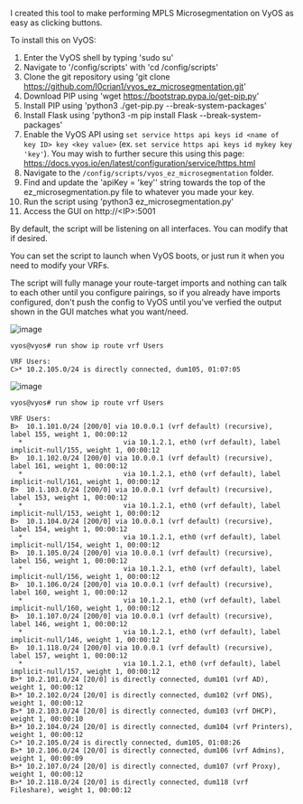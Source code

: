 I created this tool to make performing MPLS Microsegmentation on VyOS as easy as clicking buttons.

To install this on VyOS:
1. Enter the VyOS shell by typing 'sudo su'
2. Navigate to '/config/scripts' with 'cd /config/scripts'
3. Clone the git repository using 'git clone https://github.com/l0crian1/vyos_ez_microsegmentation.git'
4. Download PIP using 'wget https://bootstrap.pypa.io/get-pip.py'
5. Install PIP using 'python3 ./get-pip.py --break-system-packages'
6. Install Flask using 'python3 -m pip install Flask --break-system-packages'
7. Enable the VyOS API using `set service https api keys id <name of key ID> key <key value>` (ex. `set service https api keys id mykey key 'key'`). You may wish to further secure this using this page: https://docs.vyos.io/en/latest/configuration/service/https.html
8. Navigate to the `/config/scripts/vyos_ez_microsegmentation` folder.
9. Find and update the 'apiKey = 'key'' string towards the top of the ez_microsegmentation.py file to whatever you made your key.
10. Run the script using 'python3 ez_microsegmentation.py'
11. Access the GUI on http://\<IP\>:5001

By default, the script will be listening on all interfaces. You can modify that if desired.

You can set the script to launch when VyOS boots, or just run it when you need to modify your VRFs.

The script will fully manage your route-target imports and nothing can talk to each other until you configure pairings, so if you already have imports configured, don't push the config to VyOS until you've verfied the output shown in the GUI matches what you want/need.


![image](https://github.com/l0crian1/vyos_ez_microsegmentation/assets/143656816/5d14dce2-f0d5-482c-ae3f-3a3142011e89)


```
vyos@vyos# run show ip route vrf Users

VRF Users:
C>* 10.2.105.0/24 is directly connected, dum105, 01:07:05
```

![image](https://github.com/l0crian1/vyos_ez_microsegmentation/assets/143656816/9d415ce8-4740-46dd-ae58-8681e5084d78)

```
vyos@vyos# run show ip route vrf Users

VRF Users:
B>  10.1.101.0/24 [200/0] via 10.0.0.1 (vrf default) (recursive), label 155, weight 1, 00:00:12
  *                         via 10.1.2.1, eth0 (vrf default), label implicit-null/155, weight 1, 00:00:12
B>  10.1.102.0/24 [200/0] via 10.0.0.1 (vrf default) (recursive), label 161, weight 1, 00:00:12
  *                         via 10.1.2.1, eth0 (vrf default), label implicit-null/161, weight 1, 00:00:12
B>  10.1.103.0/24 [200/0] via 10.0.0.1 (vrf default) (recursive), label 153, weight 1, 00:00:12
  *                         via 10.1.2.1, eth0 (vrf default), label implicit-null/153, weight 1, 00:00:12
B>  10.1.104.0/24 [200/0] via 10.0.0.1 (vrf default) (recursive), label 154, weight 1, 00:00:12
  *                         via 10.1.2.1, eth0 (vrf default), label implicit-null/154, weight 1, 00:00:12
B>  10.1.105.0/24 [200/0] via 10.0.0.1 (vrf default) (recursive), label 156, weight 1, 00:00:12
  *                         via 10.1.2.1, eth0 (vrf default), label implicit-null/156, weight 1, 00:00:12
B>  10.1.106.0/24 [200/0] via 10.0.0.1 (vrf default) (recursive), label 160, weight 1, 00:00:12
  *                         via 10.1.2.1, eth0 (vrf default), label implicit-null/160, weight 1, 00:00:12
B>  10.1.107.0/24 [200/0] via 10.0.0.1 (vrf default) (recursive), label 146, weight 1, 00:00:12
  *                         via 10.1.2.1, eth0 (vrf default), label implicit-null/146, weight 1, 00:00:12
B>  10.1.118.0/24 [200/0] via 10.0.0.1 (vrf default) (recursive), label 157, weight 1, 00:00:12
  *                         via 10.1.2.1, eth0 (vrf default), label implicit-null/157, weight 1, 00:00:12
B>* 10.2.101.0/24 [20/0] is directly connected, dum101 (vrf AD), weight 1, 00:00:12
B>* 10.2.102.0/24 [20/0] is directly connected, dum102 (vrf DNS), weight 1, 00:00:12
B>* 10.2.103.0/24 [20/0] is directly connected, dum103 (vrf DHCP), weight 1, 00:00:10
B>* 10.2.104.0/24 [20/0] is directly connected, dum104 (vrf Printers), weight 1, 00:00:12
C>* 10.2.105.0/24 is directly connected, dum105, 01:08:26
B>* 10.2.106.0/24 [20/0] is directly connected, dum106 (vrf Admins), weight 1, 00:00:09
B>* 10.2.107.0/24 [20/0] is directly connected, dum107 (vrf Proxy), weight 1, 00:00:12
B>* 10.2.118.0/24 [20/0] is directly connected, dum118 (vrf Fileshare), weight 1, 00:00:12
```
